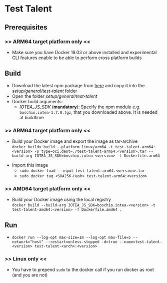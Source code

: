 <!---
  Copyright (c) 2021 Robert Bosch GmbH

  This Source Code Form is subject to the terms of the Mozilla Public
  License, v. 2.0. If a copy of the MPL was not distributed with this
  file, You can obtain one at https://mozilla.org/MPL/2.0/.

  SPDX-License-Identifier: MPL-2.0
-->

# Test Talent

## Prerequisites

### >> ARM64 target platform only <<

- Make sure you have Docker 19.03 or above installed and experimental CLI features enable to be able to perform cross platform builds

## Build

- Download the latest npm package from [here](https://github.com/GENIVI/iot-event-analytics/src/sdk/javascript/lib) and copy it into the _setup/general/test-talent_ folder
- Open the folder _setup/general/test-talent_
- Docker build arguments:
  - _IOTEA_JS_SDK_ (__mandatory__): Specify the npm module e.g. `boschio.iotea-1.7.0.tgz`, that you downloaded above. It is needed at buildtime

### >> ARM64 target platform only <<

- Build your Docker image and export the image as tar-archive<br>
  `docker buildx build --platform linux/arm64 -t test-talent-arm64:<version> -o type=oci,dest=./test-talent-arm64.<version>.tar --build-arg IOTEA_JS_SDK=boschio.iotea-<version> -f Dockerfile.arm64 .`
- Import this image
  - `sudo docker load --input test-talent-arm64.<version>.tar`
  - `sudo docker tag <SHA256-Hash> test-talent-arm64:<version>`

### >> AMD64 target platform only <<

- Build your Docker image using the local registry<br>
  `docker build --build-arg IOTEA_JS_SDK=boschio.iotea-<version> -t test-talent-amd64:<version> -f Dockerfile.amd64 .`

## Run

- `docker run --log-opt max-size=1m --log-opt max-file=5 --network="host" --restart=unless-stopped -d=true --name=test-talent-<version> test-talent-<arch>:<version>`

### >> Linux only <<

- You have to prepend `sudo` to the docker call if you run docker as root (and you are not)
